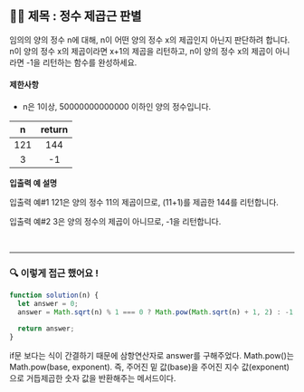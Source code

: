 ## ✍🏻 제목 : 정수 제곱근 판별
임의의 양의 정수 n에 대해, n이 어떤 양의 정수 x의 제곱인지 아닌지 판단하려 합니다.
n이 양의 정수 x의 제곱이라면 x+1의 제곱을 리턴하고, n이 양의 정수 x의 제곱이 아니라면 -1을 리턴하는 함수를 완성하세요.

#### 제한사항
- n은 1이상, 50000000000000 이하인 양의 정수입니다.

|n|return|
|:------:|:----:|
|121|144|
|3|-1|

**입출력 예 설명**

입출력 예#1
121은 양의 정수 11의 제곱이므로, (11+1)를 제곱한 144를 리턴합니다.

입출력 예#2
3은 양의 정수의 제곱이 아니므로, -1을 리턴합니다.

</br>

---

### 🔍 이렇게 접근 했어요 !

```javascript
function solution(n) {
  let answer = 0;
  answer = Math.sqrt(n) % 1 === 0 ? Math.pow(Math.sqrt(n) + 1, 2) : -1;

  return answer;
}
```
if문 보다는 식이 간결하기 때문에 삼항연산자로 answer를 구해주었다. Math.pow()는 Math.pow(base, exponent). 즉, 주어진 밑 값(base)을 주어진 지수 값(exponent)으로 거듭제곱한 숫자 값을 반환해주는 메서드이다.